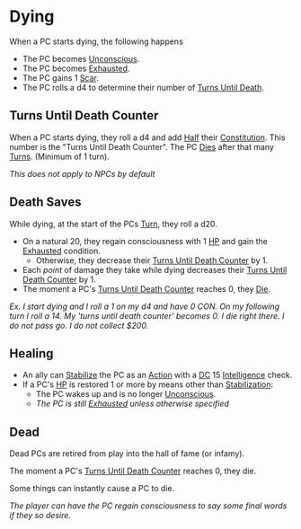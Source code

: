 # Dying

When a PC starts dying, the following happens

- The PC becomes [Unconscious](Unconscious.md).
- The PC becomes [Exhausted](Exhausted.md).
- The PC gains 1 [Scar](../../Player%20Characters/Derived%20Statistics/Scars.md).
- The PC rolls a d4 to determine their number of [Turns Until Death](#Turns%20Until%20Death%20Counter).

## Turns Until Death Counter

When a PC starts dying, they roll a d4 and add [Half](../Core%20Procedures/Half.md) their [Constitution](../../Player%20Characters/Abilities/Constitution.md). This number is the "Turns Until Death Counter". The PC [Dies](#Dead) after that many [Turns](../Core%20Procedures/Turn.md). (Minimum of 1 turn).

*This does not apply to NPCs by default*

## Death Saves

While dying, at the start of the PCs [Turn](../Core%20Procedures/Turn.md), they roll a d20.

- On a natural 20, they regain consciousness with 1 [HP](../../Player%20Characters/Derived%20Statistics/Health%20Points.md) and gain the [Exhausted](Exhausted.md) condition.
	- Otherwise, they decrease their [Turns Until Death Counter](#Turns%20Until%20Death%20Counter) by 1.
- Each *point* of damage they take while dying decreases their [Turns Until Death Counter](#Turns%20Until%20Death%20Counter) by 1.
- The moment a PC's [Turns Until Death Counter](#Turns%20Until%20Death%20Counter) reaches 0, they [Die](#Dead).

*Ex. I start dying and I roll a 1 on my d4 and have 0 CON. On my following turn I roll a 14. My 'turns until death counter' becomes 0. I die right there. I do not pass go. I do not collect $200.*

## Healing

- An ally can [Stabilize](Stabilized.md) the PC as an [Action](../Core%20Procedures/Action.md) with a [DC](../Core%20Procedures/DC.md) 15 [Intelligence](../../Player%20Characters/Abilities/Intelligence.md) check.
- If a PC's [HP](../../Player%20Characters/Derived%20Statistics/Health%20Points.md) is restored 1 or more by means other than [Stabilization](Stabilized.md):
	- The PC wakes up and is no longer [Unconscious](Unconscious.md).
	- *The PC is still [Exhausted](Exhausted.md) unless otherwise specified*

## Dead

Dead PCs are retired from play into the hall of fame (or infamy).

The moment a PC's [Turns Until Death Counter](#Turns%20Until%20Death%20Counter) reaches 0, they die.

Some things can instantly cause a PC to die.

*The player can have the PC regain consciousness to say some final words if they so desire.*
